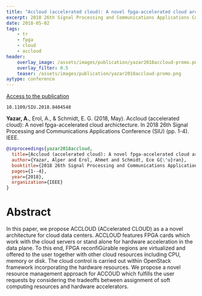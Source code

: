 ```yaml
---
title: "Accloud (accelerated cloud): A novel fpga-accelerated cloud archictecture"
excerpt: 2018 26th Signal Processing and Communications Applications Conference (SIU). IEEE.
date: 2018-05-02
tags:
    - tr
    - fpga
    - cloud
    - accloud
header:
    overlay_image: /assets/images/publication/yazar2018accloud-promo.png
    overlay_filter: 0.5
    teaser: /assets/images/publication/yazar2018accloud-promo.png
aytype: conference
---
```


[Access to the publication](https://doi.org/10.1109/SIU.2018.8404548)

`10.1109/SIU.2018.8404548`

**Yazar, A.**, Erol, A., & Schmidt, E. G. (2018, May). Accloud (accelerated
cloud): A novel fpga-accelerated cloud archictecture. In 2018 26th Signal
Processing and Communications Applications Conference (SIU) (pp. 1-4). IEEE.

```bibtex
@inproceedings{yazar2018accloud,
  title={Accloud (accelerated cloud): A novel fpga-accelerated cloud archictecture},
  author={Yazar, Alper and Erol, Ahmet and Schmidt, Ece G{\"u}ran},
  booktitle={2018 26th Signal Processing and Communications Applications Conference (SIU)},
  pages={1--4},
  year={2018},
  organization={IEEE}
}
```

# Abstract

In this paper, we propose ACCLOUD (ACcelerated CLOUD) as a a novel architecture
for cloud data centers. ACCLOUD features FPGA cards which work with the cloud
servers or stand alone for hardware acceleration in the data plane. To this end,
FPGA reconfiGürable regions are virtualized and offered to the user together
with other cloud resources including CPU, memory or disk. The cloud control is
carried out within OpenStack framework incorporating the hardware resources. We
propose a novel resource management approach for ACCOUD which fulfills the user
requests by considering the tradeoffs between assignment of soft computing
resources and hardware accelerators.
